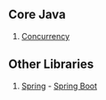 ## Core Java  
  
  1. [Concurrency](./JavaConcurrency.md)

## Other Libraries

  1. [Spring](./Spring/README.md)
    - [Spring Boot](./Spring/SpringBoot.md)